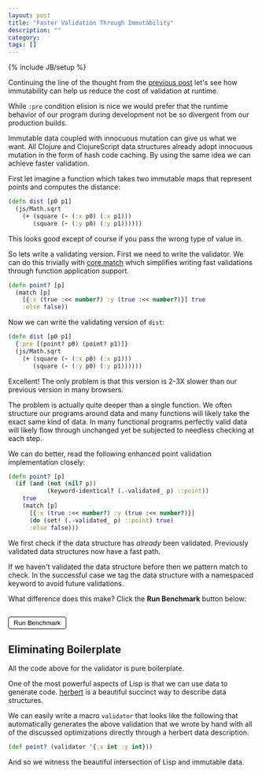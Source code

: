 ```yaml
---
layout: post
title: "Faster Validation Through Immutability"
description: ""
category: 
tags: []
---
```

{% include JB/setup %}

Continuing the line of the thought from the
[previous post](http://swannodette.github.io/2015/01/09/life-with-dynamic-typing/)
let's see how immutability can help us reduce the cost of validation
at runtime.

While `:pre` condition elision is nice we would prefer that the
runtime behavior of our program during development not be so divergent
from our production builds.

Immutable data coupled with innocuous mutation can give us what we
want. All Clojure and ClojureScript data structures already adopt
innocuous mutation in the form of hash code caching. By using the
same idea we can achieve faster validation.

First let imagine a function which takes two immutable maps that
represent points and computes the distance:

```clj
(defn dist [p0 p1]
  (js/Math.sqrt
    (+ (square (- (:x p0) (:x p1)))
       (square (- (:y p0) (:y p1))))))
```

This looks good except of course if you pass the wrong type of
value in.

So lets write a validating version. First we need to write the
validator. We can do this trivially with
[core.match](https://github.com/clojure/core.match) which
simplifies writing fast validations through function application
support.

```clj
(defn point? [p]
  (match [p]
    [{:x (true :<< number?) :y (true :<< number?)}] true
    :else false))
```

Now we can write the validating version of `dist`:

```clj
(defn dist [p0 p1]
  {:pre [(point? p0) (point? p1)]}
  (js/Math.sqrt
    (+ (square (- (:x p0) (:x p1)))
       (square (- (:y p0) (:y p1))))))
```

Excellent! The only problem is that this version is 2-3X slower
than our previous version in many browsers.

The problem is actually quite deeper than a single function. We often
structure our programs around data and many functions will likely
take the exact same kind of data. In many functional programs
perfectly valid data will likely flow through unchanged yet be
subjected to needless checking at each step.

We can do better, read the following enhanced point validation
implementation closely:

```clj
(defn point? [p]
  (if (and (not (nil? p))
           (keyword-identical? (.-validated_ p) ::point))
    true
    (match [p]
      [{:x (true :<< number?) :y (true :<< number?)}]
      (do (set! (.-validated_ p) ::point) true)
      :else false)))
```

We first check if the data structure has *already* been validated.
Previously validated data structures now have a fast path.

If we haven't validated the data structure before then we pattern
match to check. In the successful case we tag the data structure
with a namespaced keyword to avoid future validations.

What difference does this make? Click the **Run Benchmark** button
below:

<pre id="benchmarks"></pre>
<button id="run" style="padding: 4px 10px; border: 1px solid black;
background-color: white; border-radius: 4px;">Run Benchmark</button>

<script src="/assets/js/faster/main.js"
type="text/javascript"></script>

## Eliminating Boilerplate

All the code above for the validator is pure boilerplate.

One of the most powerful aspects of Lisp is that we can use data
to generate code. [herbert](https://github.com/miner/herbert) is a
beautiful succinct way to describe data structures.

We can easily write a macro `validator` that looks like the
following that automatically generates the above validation
that we wrote by hand with all of the discussed optimizations directly
through a herbert data description.

```clj
(def point? (validator '{:x int :y int}))
```

And so we witness the beautiful intersection of Lisp and immutable data.
